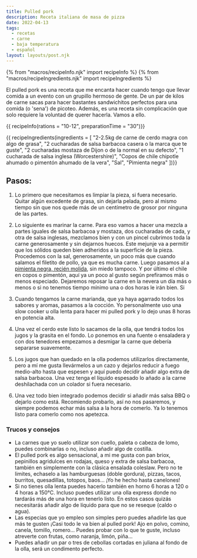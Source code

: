 ```yaml
---
title: Pulled pork
description: Receta italiana de masa de pizza
date: 2022-04-13
tags:
  - recetas
  - carne
  - baja temperatura
  - español
layout: layouts/post.njk
---
```


{% from "macros/recipeInfo.njk" import recipeInfo %}
{% from "macros/recipeIngredients.njk" import recipeIngredients %}

El pulled pork es una receta que me encanta hacer cuando tengo que llevar comida a un evento con un grupillo hermoso de gente.
De un par de kilos de carne sacas para hacer bastantes sandwichitos perfectos para una comida (o 'sena') de picoteo.
Además, es una receta sin complicación que solo requiere la voluntad de querer hacerla. Vamos a ello.

{{ recipeInfo(rations = "10-12", preparationTime = "30")}}

{{ recipeIngredients(ingredients = [
  "2-2.5kg de carne de cerdo magra con algo de grasa",
  "2 cucharadas de salsa barbacoa casera o la marca que te guste",
  "2 cucharadas mostaza de Dijon o de la normal en su defecto",
  "1 cucharada de salsa inglesa (Worcestershire)",
  "Copos de chile chipotle ahumado o pimentón ahumado de la vera",
  "Sal",
  "Pimienta negra"
])}}

## Pasos:

1. Lo primero que necesitamos es limpiar la pieza, si fuera necesario. Quitar algún excedente de grasa, sin dejarla pelada, pero al mismo tiempo sin que nos quede más de un centímetro de grosor por ninguna de las partes.

1. Lo siguiente es marinar la carne. Para eso vamos a hacer una mezcla a partes iguales de salsa barbacoa y mostaza, dos cucharadas de cada, y otra de salsa inglesas, mezclamos bien y con un pincel cubrimos toda la carne generosamente y sin dejarnos huecos. Este mejunje va a permitir que los sólidos queden bien adheridos a la superficie de la pieza. Procedemos con la sal, generosamente, un poco más que cuando salamos el filetito de pollo, ya que es mucha carne. Luego pasamos al a [pimienta negra, recién molida](https://www.youtube.com/watch?v=f0W0DHJkvDE), sin miedo tampoco. Y por último el chile en copos o pimentón, aquí ya un poco al gusto según prefiramos más o menos especiado. Dejaremos reposar la carne en la nevera un día más o menos o si no tenemos tiempo mínimo una o dos horas le irán bien. Si

1. Cuando tengamos la carne marianda, que ya haya agarrado todos los sabores y aromas, pasamos a la cocción. Yo personalmente uso una slow cooker u olla lenta para hacer mi pulled pork y lo dejo unas 8 horas en potencia alta.

1. Una vez el cerdo este listo lo sacamos de la olla, que tendrá todos los jugos y la grasita en el fondo. Lo ponemos en una fuente o ensaladera y con dos tenedores empezamos a desmigar la carne que debería separarse suavemente.

1. Los jugos que han quedado en la olla podemos utilizarlos directamente, pero a mí me gusta llevármelos a un cazo y dejarlos reducir a fuego medio-alto hasta que espesen y aquí puedo decidir añadir algo extra de salsa barbacoa. Una vez tenga el líquido espesado lo añado a la carne deshilachada con un colador si fuera necesario.

1. Una vez todo bien integrado podemos decidir si añadir más salsa BBQ o dejarlo como está. Recomiendo probarlo, así no nos pasaremos, y siempre podemos echar más salsa a la hora de comerlo. Ya lo tenemos listo para comerlo como nos apetezca.

### Trucos y consejos

- La carnes que yo suelo utilizar son cuello, paleta o cabeza de lomo, puedes combinarlas o no, incluso añadir algo de costilla.
- El pulled pork es algo sensacional, a mi me gusta con pan briox, pepinillos agridulces en rodajas, queso y extra de salsa barbacoa, también en simplemente con la clásica ensalada coleslaw. Pero no te limites, echaselo a las hamburguesas (doble gordura), pizzas, tacos, burritos, quesadillas, totopos, baos... ¡Yo he hecho hasta canelones!
- Si no tienes olla lenta puedes hacerlo también en horno 6 horas a 120 o 4 horas a 150°C. Incluso puedes utilizar una olla express donde no tardarás más de una hora en tenerlo listo. En estos casos quizás necesitarás añadir algo de líquido para que no se reseque (caldo o agua).
- Las especias que yo empleo son simples pero puedes añadirle las que más te gusten ¡Casi todo le va bien al pulled pork! Ajo en polvo, comino, canela, tomillo, romero... Puedes probar con lo que te guste, incluso atreverte con frutas, como naranja, limón, piña...
- Puedes añadir un par o tres de cebollas cortadas en juliana al fondo de la olla, será un condimento perfecto.
